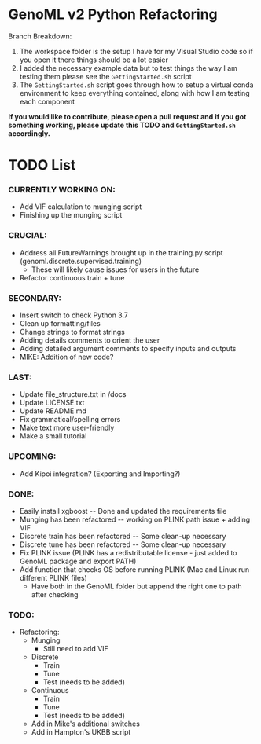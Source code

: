 # GenoML v2 Python Refactoring 
Branch Breakdown:
1. The workspace folder is the setup I have for my Visual Studio code so if you open it there things should be a lot easier 
2. I added the necessary example data but to test things the way I am testing them please see the `GettingStarted.sh` script 
3. The `GettingStarted.sh` script goes through how to setup a virtual conda environment to keep everything contained, along with how I am testing each component

**If you would like to contribute, please open a pull request and if you got something working, please update this TODO and `GettingStarted.sh` accordingly.**

# TODO List 
### CURRENTLY WORKING ON:
- Add VIF calculation to munging script
- Finishing up the munging script

### CRUCIAL:
- Address all FutureWarnings brought up in the training.py script (genoml.discrete.supervised.training)
    - These will likely cause issues for users in the future 
- Refactor continuous train + tune

### SECONDARY:
- Insert switch to check Python 3.7 
- Clean up formatting/files
- Change strings to format strings 
- Adding details comments to orient the user 
- Adding detailed argument comments to specify inputs and outputs 
- MIKE: Addition of new code?

### LAST:
- Update file_structure.txt in /docs 
- Update LICENSE.txt
- Update README.md 
- Fix grammatical/spelling errors 
- Make text more user-friendly
- Make a small tutorial 
  
### UPCOMING: 
- Add Kipoi integration? (Exporting and Importing?)

### DONE:
- Easily install xgboost -- Done and updated the requirements file
- Munging has been refactored -- working on PLINK path issue + adding VIF 
- Discrete train has been refactored -- Some clean-up necessary
- Discrete tune has been refactored -- Some clean-up necessary
- Fix PLINK issue (PLINK has a redistributable license - just added to GenoML package and export PATH)
- Add function that checks OS before running PLINK (Mac and Linux run different PLINK files)
    - Have both in the GenoML folder but append the right one to path after checking 


### TODO:
- Refactoring:
    - Munging 
        - Still need to add VIF
    - Discrete
        - Train 
        - Tune 
        - Test (needs to be added)
    - Continuous
        - Train
        - Tune
        - Test (needs to be added)
    - Add in Mike's additional switches 
    - Add in Hampton's UKBB script 

